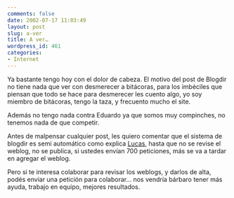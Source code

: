 ```yaml
---
comments: false
date: 2002-07-17 11:03:49
layout: post
slug: a-ver
title: A ver…
wordpress_id: 461
categories:
- Internet
---
```


Ya bastante tengo hoy con el dolor de cabeza. El motivo del post de Blogdir no tiene nada que ver con desmerecer a bitácoras, para los imbéciles que piensan que todo se hace para desmerecer les cuento algo, yo soy miembro de bitácoras, tengo la taza, y frecuento mucho el site.





Además no tengo nada contra Eduardo ya que somos muy compinches, no tenemos nada de que competir.





Antes de malpensar cualquier post, les quiero comentar que el sistema de blogdir es semi automático como explica [Lucas](http://www.worcel.com/korochi/archivos/001135.php), hasta que no se revise el weblog, no se publica, si ustedes envían 700 peticiones, más se va a tardar en agregar el weblog.





Pero si te interesa colaborar para revisar los weblogs, y darlos de alta, podés enviar una petición para colaborar… nos vendría bárbaro tener más ayuda, trabajo en equipo, mejores resultados.




 
